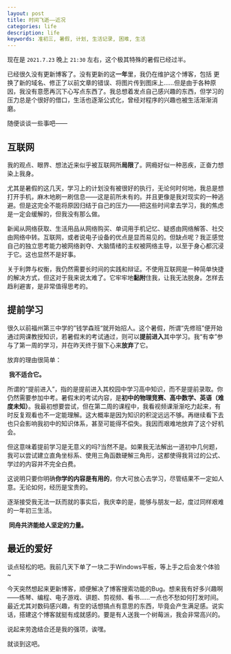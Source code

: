```yaml
---
layout: post
title: 时间飞逝——近况
categories: life
description: life
keywords: 准初三, 暑假, 计划, 生活记录, 困难, 生活
---
```






现在是 `2021.7.23` 晚上 `21:30` 左右，这个极其特殊的暑假已经过半。

已经很久没有更新博客了。没有更新的这**一年**里，我仍在维护这个博客，包括 更换了新的域名、修正了以前文章的错误、将图片传到图床上……但是由于各种原因，我没有意愿再沉下心写点东西了。我总想着发点自己感兴趣的东西，但学习的压力总是个很好的借口，生活也逐渐公式化，曾经对程序的兴趣也被生活渐渐消磨。

随便谈谈一些事吧——

## 互联网

我的观点、眼界、想法近来似乎被互联网所**局限**了。网瘾好似一种恶疾，正奋力想染上我身。

尤其是暑假的这几天，学习上的计划没有被很好的执行，无论何时何地，我总是想打开手机，麻木地刷一刷信息——这是前所未有的。并且更像是我对现实的一种逃避。但是这完全不能将原因归结于自己的压力——把这些时间拿去学习，我的焦虑是一定会缓解的，但我没有那么做。

新闻从网络获取、生活用品从网络购买、单词用手机记忆、疑惑由网络解答、社交由网络中转。互联网，或者说电子设备的优点是显而易见的。但缺点呢？我正感觉自己的独立思考能力被网络剥夺、大脑情绪的主权被网络主导，以至于身心都沉浸于它。这也显然不是好事。

关于利弊与权衡，我仍然需要长时间的实践和辩证。不使用互联网是一种简单快捷的解决方式，但这对于我来说太难了。它牢牢地**黏附**住我，让我无法脱身。怎样去趋利避害，是非常值得思考的。

## 提前学习

很久以前福州第三中学的”钱学森班“就开始招人。这个暑假，所谓“先修班”便开始通过网课教授知识，若暑假末的考试通过，则可以**提前进入**其中学习。我“有幸”参与了第一周的学习，并在昨天终于狠下心来**放弃**了它。

放弃的理由很简单：

​	**我不适合它。**

所谓的“提前进入”，指的是提前进入其校园中学习高中知识，而不是提前录取。你仍然需要参加中考。暑假末的考试内容，是**初中的物理竞赛、高中数学、英语（难度未知）**。我最初想要尝试，但在第二周的课程中，我看视频课渐渐吃力起来，有时反复观看也不一定能理解。这大概率是因为知识的积淀远远不够。再继续看下去也只会影响我初中的知识体系，甚至可能得不偿失。我因而艰难地放弃了这个好机会。

但这意味着提前学习是无意义的吗?当然不是。如果我无法解出一道初中几何题，我可以尝试建立直角坐标系、使用三角函数硬解三角形，这都使得我背过的公式、学过的内容并不完全白费。

这说明只要你明确**你学的内容是有用的**，你大可放心去学习，尽管结果不一定如人意。无论如何，经历是宝贵的。

逐渐接受我无法一跃而就的事实后，我庆幸的是，能够与朋友一起，度过同样艰难的一年初三生活。

​	**同舟共济能给人坚定的力量。**

## 最近的爱好

谈点轻松的吧。我前几天下单了一块二手Windows平板，等上手之后会发个体验~

今天突然想起来更新博客，顺便解决了博客搜索功能的Bug。想来我有好多兴趣啊——练琴、编程、电子游戏、讲题、剪视频、看书……一点也不愁如何打发时间。最近尤其对数码感兴趣，有空的话想搞点有意思的东西，毕竟会产生满足感。说实话，搭建这个博客就挺有成就感的。要是有人送我一个树莓派，我会非常高兴的。

说起来劳逸结合还是我的强项，诶嘿。



就谈到这吧。
